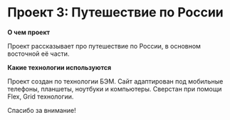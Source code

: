 # Проект 3: Путешествие по России

**О чем проект**

Проект рассказывает про путешествие по России, в основном восточной её части.

**Какие технологии используются**

Проект создан по технологии БЭМ. Сайт адаптирован под мобильные телефоны, планшеты, ноутбуки и компьютеры. Сверстан при помощи Flex, Grid технологии.  

Спасибо за внимание!
